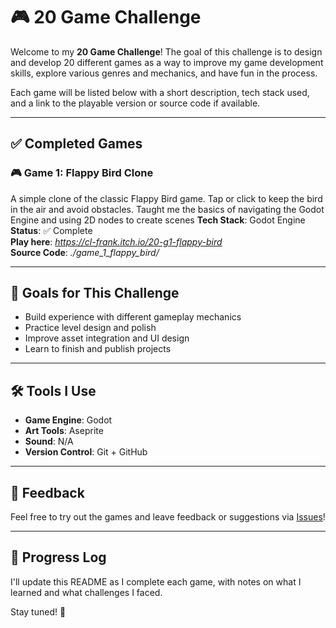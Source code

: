 # 🎮 20 Game Challenge

Welcome to my **20 Game Challenge**! The goal of this challenge is to design and develop 20 different games as a way to improve my game development skills, explore various genres and mechanics, and have fun in the process.

Each game will be listed below with a short description, tech stack used, and a link to the playable version or source code if available.

---

## ✅ Completed Games

### 🎮 Game 1: Flappy Bird Clone
A simple clone of the classic Flappy Bird game. Tap or click to keep the bird in the air and avoid obstacles.
Taught me the basics of navigating the Godot Engine and using 2D nodes to create scenes
**Tech Stack**: Godot Engine  
**Status**: ✅ Complete  
**Play here**: *https://cl-frank.itch.io/20-g1-flappy-bird*  
**Source Code**: *./game_1_flappy_bird/*

---

## 🧠 Goals for This Challenge
- Build experience with different gameplay mechanics
- Practice level design and polish
- Improve asset integration and UI design
- Learn to finish and publish projects

---

## 🛠 Tools I Use
- **Game Engine**: Godot
- **Art Tools**: Aseprite
- **Sound**: N/A
- **Version Control**: Git + GitHub

---

## 💬 Feedback
Feel free to try out the games and leave feedback or suggestions via [Issues](https://github.com/your-username/your-repo/issues)!

---

## 📅 Progress Log
I'll update this README as I complete each game, with notes on what I learned and what challenges I faced.

Stay tuned! 🚀
